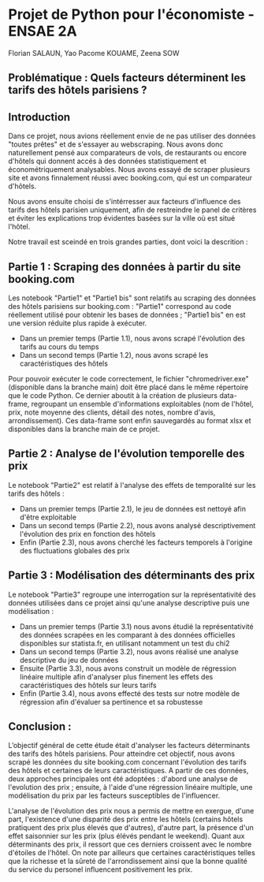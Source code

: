 # Projet de Python pour l'économiste - ENSAE 2A

Florian SALAUN, Yao Pacome KOUAME, Zeena SOW

## Problématique : Quels facteurs déterminent les tarifs des hôtels parisiens ? 

## Introduction 
Dans ce projet, nous avions réellement envie de ne pas utiliser des données "toutes prêtes" et de s'essayer au webscraping. Nous avons donc naturellement pensé aux comparateurs de vols, de restaurants ou encore d'hôtels qui donnent accés à des données statistiquement et économétriquement analysables. Nous avons essayé de scraper plusieurs site et avons finnalement réussi avec booking.com, qui est un comparateur d'hôtels. 

Nous avons ensuite choisi de s'intérresser aux facteurs d'influence des tarifs des hôtels parisien uniquement, afin de restreindre le panel de critères et éviter les explications trop évidentes basées sur la ville où est situé l'hôtel. 

Notre travail est sceindé en trois grandes parties, dont voici la descrition :

## Partie 1 : Scraping des données à partir du site booking.com

Les notebook "Partie1" et "Partie1 bis" sont relatifs au scraping des données des hôtels parisiens sur booking.com :
"Partie1" correspond au code réellement utilisé pour obtenir les bases de données ; "Partie1 bis" en est une version réduite plus rapide à exécuter. 
- Dans un premier temps (Partie 1.1), nous avons scrapé l'évolution des tarifs au cours du temps 
- Dans un second temps (Partie 1.2), nous avons scrapé les caractéristiques des hôtels 

Pour pouvoir exécuter le code correctement, le fichier "chromedriver.exe" (disponible dans la branche main) doit être placé dans le même répertoire que le code Python. 
Ce dernier aboutit à la création de plusieurs data-frame, regroupant un ensemble d'informations exploitables (nom de l'hôtel, prix, note moyenne des clients, détail des notes, nombre d'avis, arrondissement). Ces data-frame sont enfin sauvegardés au format xlsx et disponibles dans la branche main de ce projet. 

## Partie 2 : Analyse de l'évolution temporelle des prix

Le notebook "Partie2" est relatif à l'analyse des effets de temporalité sur les tarifs des hôtels : 
- Dans un premier temps (Partie 2.1), le jeu de données est nettoyé afin d'être exploitable 
- Dans un second temps (Partie 2.2), nous avons analysé descriptivement l'évolution des prix en fonction des hôtels
- Enfin (Partie 2.3), nous avons cherché les facteurs temporels à l'origine des fluctuations globales des prix

## Partie 3 :  Modélisation des déterminants des prix 

Le notebook "Partie3" regroupe une interrogation sur la représentativité des données utilisées dans ce projet ainsi qu'une analyse descriptive puis une modélisation : 
- Dans un premier temps (Partie 3.1) nous avons étudié la représentativité des données scrapées en les comparant à des données officielles disponibles sur statista.fr, en utilisant notamment un test du chi2
- Dans un second temps (Partie 3.2), nous avons réalisé une analyse descriptive du jeu de données
- Ensuite (Partie 3.3), nous avons construit un modèle de régression linéaire multiple afin d'analyser plus finement les effets des caractéristiques des hôtels sur leurs tarifs
- Enfin (Partie 3.4), nous avons effecté des tests sur notre modèle de régression afin d'évaluer sa pertinence et sa robustesse

## Conclusion : 

L’objectif général de cette étude était d'analyser les facteurs déterminants des tarifs des hôtels parisiens. Pour atteindre cet objectif, nous avons scrapé les données du site booking.com concernant l'évolution des tarifs des hôtels et certaines de leurs caractéristiques. A partir de ces données, deux approches principales ont été adoptées : 
d'abord une analyse de l'evolution des prix ; ensuite, à l'aide d'une régression linéaire multiple, une modélisation du prix par les facteurs susceptibles de l'influencer.

L'analyse de l'évolution des prix nous a permis de mettre en exergue, d'une part, l'existence d'une disparité des prix entre les hôtels (certains hôtels pratiquent des prix plus élevés que d'autres), d'autre part, la présence d'un effet saisonnier sur les prix (plus élévés pendant le weekend).
Quant aux déterminants des prix, il ressort que ces derniers croissent avec le nombre d'étoiles de l'hôtel. On note par ailleurs que certaines caractéristiques telles que la richesse et la sûreté de l'arrondissement ainsi que la bonne qualité du service du personel influencent positivement les prix.
